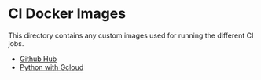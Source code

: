 # CI Docker Images

This directory contains any custom images used for running the different CI jobs.

- [Github Hub](hub/)
- [Python with Gcloud](python-gcloud/)